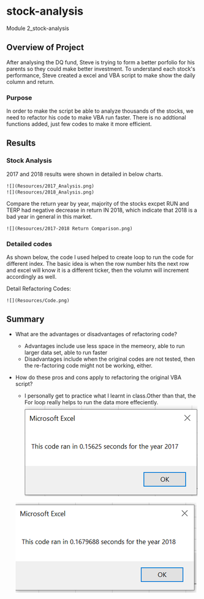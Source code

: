 # stock-analysis
Module 2_stock-analysis

## Overview of Project
After analysing the DQ fund, Steve is trying to form a better porfolio for his parents so they could make better investment. To understand each stock's performance, Steve created a excel and VBA script to make show the daily column and return. 
### Purpose
In order to make the script be able to analyze thousands of the stocks, we need to refactor his code to make VBA run faster. There is no addtional functions added, just few codes to make it more efficient. 
## Results
### Stock Analysis
2017 and 2018 results were shown in detailed in below charts. 

    ![](Resources/2017_Analysis.png)
    ![](Resources/2018_Analysis.png)

Compare the return year by year, majority of the stocks excpet RUN and TERP had negative decrease in return IN 2018, which indicate that 2018 is a bad year in general in this market. 

    ![](Resources/2017-2018 Return Comparison.png)
    
### Detailed codes
As shown below, the code I used helped to create loop to run the code for different index. The basic idea is when the row number hits the next row and excel will know it is a different ticker, then the volumn will increment accordingly as well.

Detail Refactoring Codes:

    ![](Resources/Code.png)


## Summary 

- What are the advantages or disadvantages of refactoring code?
    - Advantages include use less space in the memeory, able to run larger data set, able to run faster
    - Disadvantages include when the original codes are not tested, then the re-factoring code might not be working, either. 
- How do these pros and cons apply to refactoring the original VBA script?
    - I personally get to practice what I learnt in class.Other than that, the For loop really helps to run the data more effeciently.
    ![](Resources/VBA_Challenge_207.png)

    ![](Resources/VBA_Challenge_2018.png)